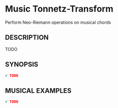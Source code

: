 # Music Tonnetz-Transform
Perform Neo-Riemann operations on musical chords

## DESCRIPTION

TODO

## SYNOPSIS
```python
# TODO
```

## MUSICAL EXAMPLES
```python
# TODO
```
